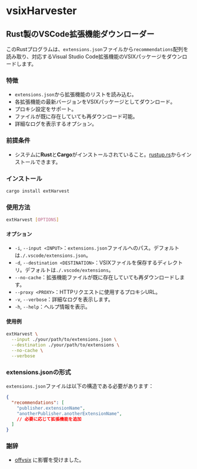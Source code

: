 # vsixHarvester

## Rust製のVSCode拡張機能ダウンローダー

このRustプログラムは、`extensions.json`ファイルから`recommendations`配列を読み取り、対応するVisual Studio Code拡張機能のVSIXパッケージをダウンロードします。

### 特徴

- `extensions.json`から拡張機能のリストを読み込む。
- 各拡張機能の最新バージョンをVSIXパッケージとしてダウンロード。
- プロキシ設定をサポート。
- ファイルが既に存在していても再ダウンロード可能。
- 詳細なログを表示するオプション。

### 前提条件

- システムに**Rust**と**Cargo**がインストールされていること。[rustup.rs](https://rustup.rs/)からインストールできます。

### インストール

```sh
cargo install extHarvest
```

### 使用方法

```sh
extHarvest [OPTIONS]
```

#### オプション

- `-i`, `--input <INPUT>`：`extensions.json`ファイルへのパス。デフォルトは`./.vscode/extensions.json`。
- `-d`, `--destination <DESTINATION>`：VSIXファイルを保存するディレクトリ。デフォルトは`./.vscode/extensions`。
- `--no-cache`：拡張機能ファイルが既に存在していても再ダウンロードします。
- `--proxy <PROXY>`：HTTPリクエストに使用するプロキシURL。
- `-v`, `--verbose`：詳細なログを表示します。
- `-h`, `--help`：ヘルプ情報を表示。

#### 使用例

```sh
extHarvest \
  --input ./your/path/to/extensions.json \
  --destination ./your/path/to/extensions \
  --no-cache \
  --verbose
```

### extensions.jsonの形式

`extensions.json`ファイルは以下の構造である必要があります：

```json
{
  "recommendations": [
    "publisher.extensionName",
    "anotherPublisher.anotherExtensionName",
    // 必要に応じて拡張機能を追加
  ]
}
```

### 謝辞

- [offvsix](https://github.com/exaluc/offvsix) に影響を受けました。
